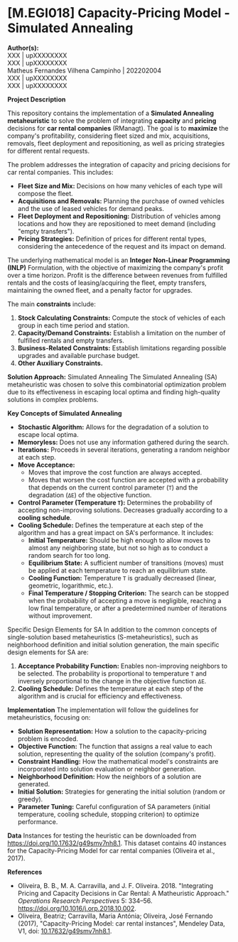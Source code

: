 # [M.EGI018] Capacity-Pricing Model - Simulated Annealing

**Author(s):**  
XXX | upXXXXXXXX  
XXX | upXXXXXXXX  
Matheus Fernandes Vilhena Campinho | 202202004  
XXX | upXXXXXXXX  
XXX | upXXXXXXXX  

**Project Description**

This repository contains the implementation of a **Simulated Annealing metaheuristic** to solve the problem of integrating **capacity** and **pricing** decisions for **car rental companies** (RManagt). The goal is to **maximize** the company's profitability, considering fleet sized and mix, acquisitions, removals, fleet deployment and repositioning, as well as pricing strategies for different rental requests.

The problem addresses the integration of capacity and pricing decisions for car rental companies. This includes:

  - **Fleet Size and Mix:** Decisions on how many vehicles of each type will compose the fleet.
  - **Acquisitions and Removals:** Planning the purchase of owned vehicles and the use of leased vehicles for demand peaks.
  - **Fleet Deployment and Repositioning:** Distribution of vehicles among locations and how they are repositioned to meet demand (including "empty transfers").
  - **Pricing Strategies:** Definition of prices for different rental types, considering the antecedence of the request and its impact on demand.

The underlying mathematical model is an **Integer Non-Linear Programming (INLP)** Formulation, with the objective of maximizing the company's profit over a time horizon. Profit is the difference between revenues from fulfilled rentals and the costs of leasing/acquiring the fleet, empty transfers, maintaining the owned fleet, and a penalty factor for upgrades.

The main **constraints** include:

1.  **Stock Calculating Constraints:** Compute the stock of vehicles of each group in each time period and station.
2.  **Capacity/Demand Constraints:** Establish a limitation on the number of fulfilled rentals and empty transfers.
3.  **Business-Related Constraints:** Establish limitations regarding possible upgrades and available purchase budget.
4.  **Other Auxiliary Constraints.**

**Solution Approach:** Simulated Annealing
The Simulated Annealing (SA) metaheuristic was chosen to solve this combinatorial optimization problem due to its effectiveness in escaping local optima and finding high-quality solutions in complex problems.

**Key Concepts of Simulated Annealing**

  - **Stochastic Algorithm:** Allows for the degradation of a solution to escape local optima.
  - **Memoryless:** Does not use any information gathered during the search.
  - **Iterations:** Proceeds in several iterations, generating a random neighbor at each step.
  - **Move Acceptance:**
      - Moves that improve the cost function are always accepted.
      - Moves that worsen the cost function are accepted with a probability that depends on the current control parameter (`T`) and the degradation (`ΔE`) of the objective function.
  - **Control Parameter (Temperature `T`):** Determines the probability of accepting non-improving solutions. Decreases gradually according to a **cooling schedule**.
  - **Cooling Schedule:** Defines the temperature at each step of the algorithm and has a great impact on SA's performance. It includes:
      - **Initial Temperature:** Should be high enough to allow moves to almost any neighboring state, but not so high as to conduct a random search for too long.
      - **Equilibrium State:** A sufficient number of transitions (moves) must be applied at each temperature to reach an equilibrium state.
      - **Cooling Function:** Temperature `T` is gradually decreased (linear, geometric, logarithmic, etc.).
      - **Final Temperature / Stopping Criterion:** The search can be stopped when the probability of accepting a move is negligible, reaching a low final temperature, or after a predetermined number of iterations without improvement.

Specific Design Elements for SA
In addition to the common concepts of single-solution based metaheuristics (S-metaheuristics), such as neighborhood definition and initial solution generation, the main specific design elements for SA are:

1.  **Acceptance Probability Function:** Enables non-improving neighbors to be selected. The probability is proportional to temperature `T` and inversely proportional to the change in the objective function `ΔE`.
2.  **Cooling Schedule:** Defines the temperature at each step of the algorithm and is crucial for efficiency and effectiveness.

**Implementation**
The implementation will follow the guidelines for metaheuristics, focusing on:

  - **Solution Representation:** How a solution to the capacity-pricing problem is encoded.
  - **Objective Function:** The function that assigns a real value to each solution, representing the quality of the solution (company's profit).
  - **Constraint Handling:** How the mathematical model's constraints are incorporated into solution evaluation or neighbor generation.
  - **Neighborhood Definition:** How the neighbors of a solution are generated.
  - **Initial Solution:** Strategies for generating the initial solution (random or greedy).
  - **Parameter Tuning:** Careful configuration of SA parameters (initial temperature, cooling schedule, stopping criterion) to optimize performance.

**Data**
Instances for testing the heuristic can be downloaded from <https://doi.org/10.17632/g49smv7nh8.1>. This dataset contains 40 instances for the Capacity-Pricing Model for car rental companies (Oliveira et al., 2017).

**References**

  - Oliveira, B. B., M. A. Carravilla, and J. F. Oliveira. 2018. "Integrating Pricing and Capacity Decisions in Car Rental: A Matheuristic Approach." *Operations Research Perspectives* 5: 334–56. <https://doi.org/10.1016/j.orp.2018.10.002>.
  - Oliveira, Beatriz; Carravilla, Maria Antónia; Oliveira, José Fernando (2017), "Capacity-Pricing Model: car rental instances", Mendeley Data, V1, doi: [10.17632/g49smv7nh8.1](https://doi.org/10.17632/g49smv7nh8.1).

